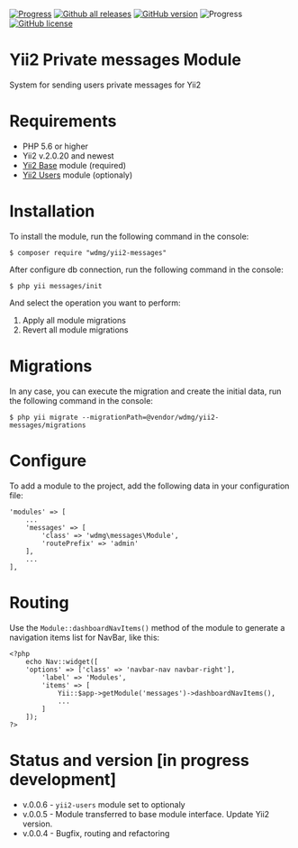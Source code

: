 [![Progress](https://img.shields.io/badge/required-Yii2_v2.0.13-blue.svg)](https://packagist.org/packages/yiisoft/yii2)
[![Github all releases](https://img.shields.io/github/downloads/wdmg/yii2-messages/total.svg)](https://GitHub.com/wdmg/yii2-messages/releases/)
[![GitHub version](https://badge.fury.io/gh/wdmg/yii2-messages.svg)](https://github.com/wdmg/yii2-messages)
![Progress](https://img.shields.io/badge/progress-in_development-red.svg)
[![GitHub license](https://img.shields.io/github/license/wdmg/yii2-messages.svg)](https://github.com/wdmg/yii2-messages/blob/master/LICENSE)

# Yii2 Private messages Module
System for sending users private messages for Yii2

# Requirements
* PHP 5.6 or higher
* Yii2 v.2.0.20 and newest
* [Yii2 Base](https://github.com/wdmg/yii2-base) module (required)
* [Yii2 Users](https://github.com/wdmg/yii2-users) module (optionaly)

# Installation
To install the module, run the following command in the console:

`$ composer require "wdmg/yii2-messages"`

After configure db connection, run the following command in the console:

`$ php yii messages/init`

And select the operation you want to perform:
  1) Apply all module migrations
  2) Revert all module migrations

# Migrations
In any case, you can execute the migration and create the initial data, run the following command in the console:

`$ php yii migrate --migrationPath=@vendor/wdmg/yii2-messages/migrations`

# Configure
To add a module to the project, add the following data in your configuration file:

    'modules' => [
        ...
        'messages' => [
            'class' => 'wdmg\messages\Module',
            'routePrefix' => 'admin'
        ],
        ...
    ],

# Routing
Use the `Module::dashboardNavItems()` method of the module to generate a navigation items list for NavBar, like this:

    <?php
        echo Nav::widget([
        'options' => ['class' => 'navbar-nav navbar-right'],
            'label' => 'Modules',
            'items' => [
                Yii::$app->getModule('messages')->dashboardNavItems(),
                ...
            ]
        ]);
    ?>

# Status and version [in progress development]
* v.0.0.6 - `yii2-users` module set to optionaly
* v.0.0.5 - Module transferred to base module interface. Update Yii2 version.
* v.0.0.4 - Bugfix, routing and refactoring